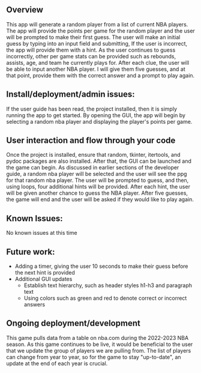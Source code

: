 ## Overview
This app will generate a random player from a list of current NBA players. The app will provide the points per game for the random player and the user will be prompted to make their first guess. The user will make an initial guess by typing into an input field and submitting, If the user is incorrect, the app will provide them with a hint.
As the user continues to guess incorrectly, other per game stats can be provided such as rebounds, assists, age, and team he currently plays for. After each clue, the user will be able to input another NBA player. I will give them five guesses, and at that point, provide them with the correct answer and a prompt to play again.

## Install/deployment/admin issues:
If the user guide has been read, the project installed, then it is simply running the app to get started. By opening the GUI, the app will begin by selecting a random nba player and displaying the player's points per game.

## User interaction and flow through your code 
Once the project is installed, ensure that random, tkinter, itertools, and pydoc packages are also installed. After that, the GUI can be launched and the game can begin. As discussed in earlier sections of the developer guide, a random nba player will be selected and the user will see the ppg for that random nba player. The user will be prompted to guess, and then, using loops, four additional hints will be provided. After each hint, the user will be given another chance to guess the NBA player. After five guesses, the game will end and the user will be asked if they would like to play again.

## Known Issues:
No known issues at this time

## Future work:
* Adding a timer, giving the user 10 seconds to make their guess before the next hint is provided
* Additional GUI updates
  * Establish text hierarchy, such as header styles h1-h3 and paragraph text
  * Using colors such as green and red to denote correct or incorrect answers

## Ongoing deployment/development
This game pulls data from a table on nba.com during the 2022-2023 NBA season. As this game continues to be live, it would be beneficial to the user that we update the group of players we are pulling from. The list of players can change from year to year, so for the game to stay "up-to-date", an update at the end of each year is crucial.
